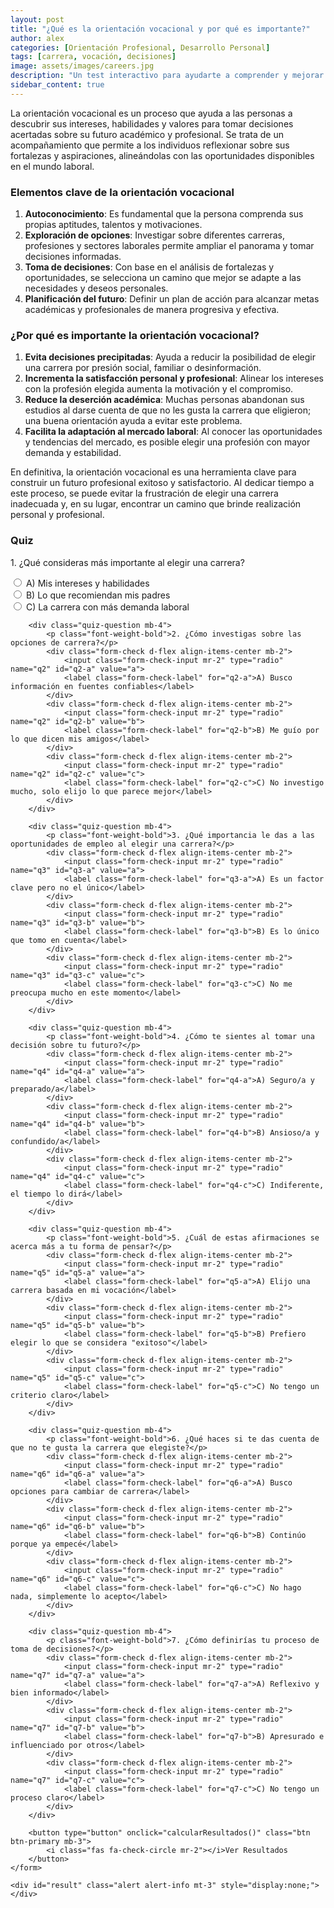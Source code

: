 ```yaml
---
layout: post
title: "¿Qué es la orientación vocacional y por qué es importante?"
author: alex
categories: [Orientación Profesional, Desarrollo Personal]
tags: [carrera, vocación, decisiones]
image: assets/images/careers.jpg
description: "Un test interactivo para ayudarte a comprender y mejorar tu proceso de toma de decisiones vocacionales."
sidebar_content: true
---
```


La orientación vocacional es un proceso que ayuda a las personas a descubrir sus intereses, habilidades y valores para tomar decisiones acertadas sobre su futuro académico y profesional. Se trata de un acompañamiento que permite a los individuos reflexionar sobre sus fortalezas y aspiraciones, alineándolas con las oportunidades disponibles en el mundo laboral.

### Elementos clave de la orientación vocacional

1. **Autoconocimiento**: Es fundamental que la persona comprenda sus propias aptitudes, talentos y motivaciones.
2. **Exploración de opciones**: Investigar sobre diferentes carreras, profesiones y sectores laborales permite ampliar el panorama y tomar decisiones informadas.
3. **Toma de decisiones**: Con base en el análisis de fortalezas y oportunidades, se selecciona un camino que mejor se adapte a las necesidades y deseos personales.
4. **Planificación del futuro**: Definir un plan de acción para alcanzar metas académicas y profesionales de manera progresiva y efectiva.

### ¿Por qué es importante la orientación vocacional?

1. **Evita decisiones precipitadas**: Ayuda a reducir la posibilidad de elegir una carrera por presión social, familiar o desinformación.
2. **Incrementa la satisfacción personal y profesional**: Alinear los intereses con la profesión elegida aumenta la motivación y el compromiso.
3. **Reduce la deserción académica**: Muchas personas abandonan sus estudios al darse cuenta de que no les gusta la carrera que eligieron; una buena orientación ayuda a evitar este problema.
4. **Facilita la adaptación al mercado laboral**: Al conocer las oportunidades y tendencias del mercado, es posible elegir una profesión con mayor demanda y estabilidad.

En definitiva, la orientación vocacional es una herramienta clave para construir un futuro profesional exitoso y satisfactorio. Al dedicar tiempo a este proceso, se puede evitar la frustración de elegir una carrera inadecuada y, en su lugar, encontrar un camino que brinde realización personal y profesional.

### Quiz

<div id="vocational-quiz" class="quiz-container">
    <form id="quizForm">
        <div class="quiz-question mb-4">
            <p class="font-weight-bold">1. ¿Qué consideras más importante al elegir una carrera?</p>
            <div class="form-check d-flex align-items-center mb-2">
                <input class="form-check-input mr-2" type="radio" name="q1" id="q1-a" value="a">
                <label class="form-check-label" for="q1-a">A) Mis intereses y habilidades</label>
            </div>
            <div class="form-check d-flex align-items-center mb-2">
                <input class="form-check-input mr-2" type="radio" name="q1" id="q1-b" value="b">
                <label class="form-check-label" for="q1-b">B) Lo que recomiendan mis padres</label>
            </div>
            <div class="form-check d-flex align-items-center mb-2">
                <input class="form-check-input mr-2" type="radio" name="q1" id="q1-c" value="c">
                <label class="form-check-label" for="q1-c">C) La carrera con más demanda laboral</label>
            </div>
        </div>

        <div class="quiz-question mb-4">
            <p class="font-weight-bold">2. ¿Cómo investigas sobre las opciones de carrera?</p>
            <div class="form-check d-flex align-items-center mb-2">
                <input class="form-check-input mr-2" type="radio" name="q2" id="q2-a" value="a">
                <label class="form-check-label" for="q2-a">A) Busco información en fuentes confiables</label>
            </div>
            <div class="form-check d-flex align-items-center mb-2">
                <input class="form-check-input mr-2" type="radio" name="q2" id="q2-b" value="b">
                <label class="form-check-label" for="q2-b">B) Me guío por lo que dicen mis amigos</label>
            </div>
            <div class="form-check d-flex align-items-center mb-2">
                <input class="form-check-input mr-2" type="radio" name="q2" id="q2-c" value="c">
                <label class="form-check-label" for="q2-c">C) No investigo mucho, solo elijo lo que parece mejor</label>
            </div>
        </div>

        <div class="quiz-question mb-4">
            <p class="font-weight-bold">3. ¿Qué importancia le das a las oportunidades de empleo al elegir una carrera?</p>
            <div class="form-check d-flex align-items-center mb-2">
                <input class="form-check-input mr-2" type="radio" name="q3" id="q3-a" value="a">
                <label class="form-check-label" for="q3-a">A) Es un factor clave pero no el único</label>
            </div>
            <div class="form-check d-flex align-items-center mb-2">
                <input class="form-check-input mr-2" type="radio" name="q3" id="q3-b" value="b">
                <label class="form-check-label" for="q3-b">B) Es lo único que tomo en cuenta</label>
            </div>
            <div class="form-check d-flex align-items-center mb-2">
                <input class="form-check-input mr-2" type="radio" name="q3" id="q3-c" value="c">
                <label class="form-check-label" for="q3-c">C) No me preocupa mucho en este momento</label>
            </div>
        </div>

        <div class="quiz-question mb-4">
            <p class="font-weight-bold">4. ¿Cómo te sientes al tomar una decisión sobre tu futuro?</p>
            <div class="form-check d-flex align-items-center mb-2">
                <input class="form-check-input mr-2" type="radio" name="q4" id="q4-a" value="a">
                <label class="form-check-label" for="q4-a">A) Seguro/a y preparado/a</label>
            </div>
            <div class="form-check d-flex align-items-center mb-2">
                <input class="form-check-input mr-2" type="radio" name="q4" id="q4-b" value="b">
                <label class="form-check-label" for="q4-b">B) Ansioso/a y confundido/a</label>
            </div>
            <div class="form-check d-flex align-items-center mb-2">
                <input class="form-check-input mr-2" type="radio" name="q4" id="q4-c" value="c">
                <label class="form-check-label" for="q4-c">C) Indiferente, el tiempo lo dirá</label>
            </div>
        </div>

        <div class="quiz-question mb-4">
            <p class="font-weight-bold">5. ¿Cuál de estas afirmaciones se acerca más a tu forma de pensar?</p>
            <div class="form-check d-flex align-items-center mb-2">
                <input class="form-check-input mr-2" type="radio" name="q5" id="q5-a" value="a">
                <label class="form-check-label" for="q5-a">A) Elijo una carrera basada en mi vocación</label>
            </div>
            <div class="form-check d-flex align-items-center mb-2">
                <input class="form-check-input mr-2" type="radio" name="q5" id="q5-b" value="b">
                <label class="form-check-label" for="q5-b">B) Prefiero elegir lo que se considera "exitoso"</label>
            </div>
            <div class="form-check d-flex align-items-center mb-2">
                <input class="form-check-input mr-2" type="radio" name="q5" id="q5-c" value="c">
                <label class="form-check-label" for="q5-c">C) No tengo un criterio claro</label>
            </div>
        </div>

        <div class="quiz-question mb-4">
            <p class="font-weight-bold">6. ¿Qué haces si te das cuenta de que no te gusta la carrera que elegiste?</p>
            <div class="form-check d-flex align-items-center mb-2">
                <input class="form-check-input mr-2" type="radio" name="q6" id="q6-a" value="a">
                <label class="form-check-label" for="q6-a">A) Busco opciones para cambiar de carrera</label>
            </div>
            <div class="form-check d-flex align-items-center mb-2">
                <input class="form-check-input mr-2" type="radio" name="q6" id="q6-b" value="b">
                <label class="form-check-label" for="q6-b">B) Continúo porque ya empecé</label>
            </div>
            <div class="form-check d-flex align-items-center mb-2">
                <input class="form-check-input mr-2" type="radio" name="q6" id="q6-c" value="c">
                <label class="form-check-label" for="q6-c">C) No hago nada, simplemente lo acepto</label>
            </div>
        </div>

        <div class="quiz-question mb-4">
            <p class="font-weight-bold">7. ¿Cómo definirías tu proceso de toma de decisiones?</p>
            <div class="form-check d-flex align-items-center mb-2">
                <input class="form-check-input mr-2" type="radio" name="q7" id="q7-a" value="a">
                <label class="form-check-label" for="q7-a">A) Reflexivo y bien informado</label>
            </div>
            <div class="form-check d-flex align-items-center mb-2">
                <input class="form-check-input mr-2" type="radio" name="q7" id="q7-b" value="b">
                <label class="form-check-label" for="q7-b">B) Apresurado e influenciado por otros</label>
            </div>
            <div class="form-check d-flex align-items-center mb-2">
                <input class="form-check-input mr-2" type="radio" name="q7" id="q7-c" value="c">
                <label class="form-check-label" for="q7-c">C) No tengo un proceso claro</label>
            </div>
        </div>

        <button type="button" onclick="calcularResultados()" class="btn btn-primary mb-3">
            <i class="fas fa-check-circle mr-2"></i>Ver Resultados
        </button>
    </form>

    <div id="result" class="alert alert-info mt-3" style="display:none;"></div>

</div>

<script>
function calcularResultados() {
    let respuestas = document.querySelectorAll('input[type="radio"]:checked');
    let puntaje = 0;
    respuestas.forEach(respuesta => {
        if (respuesta.value === 'a') {
            puntaje++;
        }
    });

    let mensaje = "";
    let resultDiv = document.getElementById('result');

    if (puntaje >= 6) {
        mensaje = `
            <h4><i class="fas fa-trophy text-success mr-2"></i>¡Excelente!</h4>
            <p>Tienes un enfoque sólido para tomar decisiones vocacionales. Continúa investigando y mantén tu compromiso con tu desarrollo personal.</p>
        `;
    } else if (puntaje >= 4) {
        mensaje = `
            <h4><i class="fas fa-lightbulb text-warning mr-2"></i>Vas por buen camino</h4>
            <p>Podrías investigar más antes de decidir. Busca asesoramiento y explora diferentes opciones.</p>
        `;
    } else {
        mensaje = `
            <h4><i class="fas fa-exclamation-triangle text-danger mr-2"></i>Necesitas reflexionar</h4>
            <p>Es importante que dediques tiempo a reflexionar sobre tu futuro y busques asesoramiento profesional.</p>
        `;
    }

    resultDiv.innerHTML = mensaje;
    resultDiv.style.display = 'block';
}
</script>
